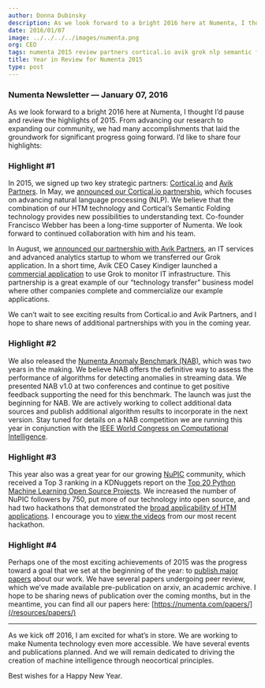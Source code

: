```yaml
---
author: Donna Dubinsky
description: As we look forward to a bright 2016 here at Numenta, I thought I’d pause and review the highlights of 2015.  From advancing our research to expanding our community, we had many accomplishments that laid the groundwork for significant
date: 2016/01/07
image: ../../../../images/numenta.png
org: CEO
tags: numenta 2015 review partners cortical.io avik grok nlp semantic folding nab numenta anomaly benchmark
title: Year in Review for Numenta 2015
type: post
---
```


### Numenta Newsletter &mdash; January 07, 2016

As we look forward to a bright 2016 here at Numenta, I thought I’d pause and
review the highlights of 2015.  From advancing our research to expanding our
community, we had many accomplishments that laid the groundwork for significant
progress going forward. I’d like to share four highlights:

### Highlight #1

In 2015, we signed up two key strategic partners:
[Cortical.io](http://www.cortical.io/) and
[Avik Partners](http://www.grokstream.com/#home).  In May, we
[announced our Cortical.io partnership](/press/2015/05/14/numenta-and-cortical-io-form-strategic-partnership/),
which focuses on advancing natural language processing (NLP).  We believe that
the combination of our HTM technology and Cortical’s Semantic Folding
technology provides new possibilities to understanding text.  Co-founder
Francisco Webber has been a long-time supporter of Numenta. We look forward to
continued collaboration with him and his team.

In August, we
[announced our partnership with Avik Partners](/press/2015/08/19/numenta-announces-licensing-of-grok-for-it-to-avik-partners/),
an IT services and advanced analytics startup to whom we transferred our Grok
application.  In a short time, Avik CEO Casey Kindiger launched a
[commercial application](http://www.grokstream.com) to use Grok to
monitor IT infrastructure. This partnership is a great example of our
“technology transfer” business model where other companies complete and
commercialize our example applications.

We can’t wait to see exciting results from Cortical.io and Avik Partners, and
I hope to share news of additional partnerships with you in the coming year.

### Highlight #2

We also released the
[Numenta Anomaly Benchmark (NAB)](/machine-intelligence-technology/numenta-anomaly-benchmark/),
which was two years in the making.  We believe NAB offers the definitive way
to assess the performance of algorithms for detecting anomalies in streaming
data.  We presented NAB v1.0 at two conferences and continue to get positive
feedback supporting the need for this benchmark. The launch was just the
beginning for NAB. We are actively working to collect additional data sources
and publish additional algorithm results to incorporate in the next version.
Stay tuned for details on a NAB competition we are running this year in
conjunction with the
[IEEE World Congress on Computational Intelligence](http://www.wcci2016.org/programs.php?id=home).

### Highlight #3

This year also was a great year for our growing [NuPIC](http://numenta.org/)
community, which received a Top 3 ranking in a KDNuggets report on the
[Top 20 Python Machine Learning Open Source Projects](http://www.kdnuggets.com/2015/06/top-20-python-machine-learning-open-source-projects.html).
We increased the number of NuPIC followers by 750, put more of our technology
into open source, and had two hackathons that demonstrated the
[broad applicability of HTM applications](/blog/2015/12/01/htm-challenge-2015-results/).
I encourage you to
[view the videos](https://www.youtube.com/playlist?list=PL3yXMgtrZmDqZc2m7qI3Kkbmxechp2-Zs)
from our most recent hackathon.  

### Highlight #4

Perhaps one of the most exciting achievements of 2015 was the progress toward
a goal that we set at the beginning of the year: to
[publish major papers](/resources/papers/) about our work. We have several papers
undergoing peer review, which we’ve  made available pre-publication on arxiv, an
academic archive. I hope to be  sharing news of publication over the coming
months, but in the meantime, you can find all our papers
here: [https://numenta.com/papers/](/resources/papers/)

---

As we kick off 2016, I am excited for what’s in store.  We are working to make
Numenta technology even more accessible. We have several events and publications
planned. And we will remain dedicated to driving the creation of machine
intelligence through neocortical principles.  

Best wishes for a Happy New Year.
